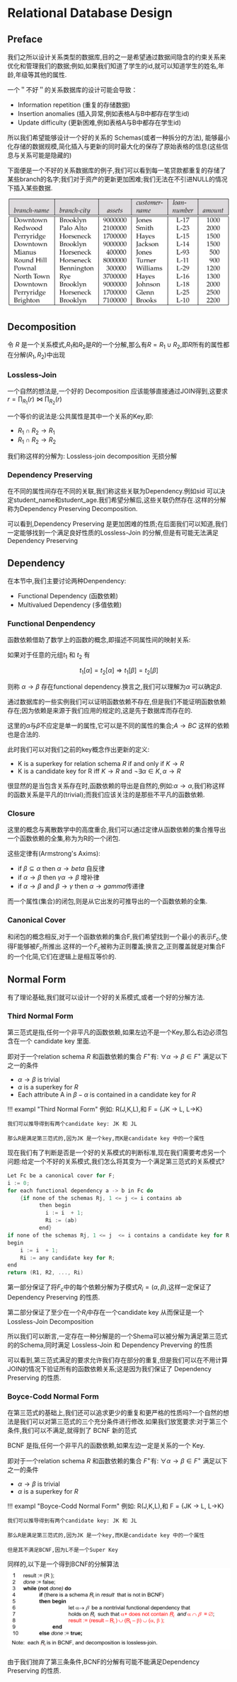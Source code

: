 # Relational Database Design

## Preface

我们之所以设计关系类型的数据库,目的之一是希望通过数据间隐含的约束关系来优化和管理我们的数据;例如,如果我们知道了学生的id,就可以知道学生的姓名,年龄,年级等其他的属性.

一个＂不好＂的关系数据库的设计可能会导致：

- Information repetition (重复的存储数据)
- Insertion anomalies (插入异常,例如表格A与B中都存在学生id)
- Update difficulty (更新困难,例如表格A与B中都存在学生id)

所以我们希望能够设计一个好的关系的 Schemas(或者一种拆分的方法), 能够最小化存储的数据规模,简化插入与更新的同时最大化的保存了原始表格的信息(这些信息与关系可能是隐藏的)

下面便是一个不好的关系数据库的例子,我们可以看到每一笔贷款都重复的存储了某些branch的名字;我们对于资产的更新更加困难;我们无法在不引进NULL的情况下插入某些数据.



![](./assets/02.png)



## Decomposition

令 $R$ 是一个关系模式,$R_1$和$R_2$是$R$的一个分解,那么有$R = R_1 \cup R_2$,即$R$所有的属性都在分解$(R_1,R_2)$中出现

### Lossless-Join
一个自然的想法是,一个好的 Decomposition 应该能够直接通过JOIN得到,这要求$r = \prod_{R_1}(r) \Join \prod_{R_2}(r)$

一个等价的说法是:公共属性是其中一个关系的Key,即:

- $R_1 \cap R_2 \rightarrow R_1$
- $R_1 \cap R_2 \rightarrow R_2$

我们称这样的分解为: Lossless-join decomposition 无损分解

### Dependency Preserving

在不同的属性间存在不同的关联,我们称这些关联为Dependency.例如sid 可以决定student_name和student_age.我们希望分解后,这些关联仍然存在.这样的分解称为Dependency Preserving Decomposition.

可以看到,Dependency Preserving 是更加困难的性质;在后面我们可以知道,我们一定能够找到一个满足良好性质的Lossless-Join 的分解,但是有可能无法满足Dependency Preserving

## Dependency

在本节中,我们主要讨论两种Denpendency:

- Functional Dependency (函数依赖)
- Multivalued Dependency (多值依赖)

### Functional Denpendency

函数依赖借助了数学上的函数的概念,即描述不同属性间的映射关系:

如果对于任意的元组$t_1$ 和 $t_2$ 有

$$ t_1[\alpha] = t_2[\alpha] \Rightarrow t_1[\beta] = t_2[\beta]$$ 

则称 $\alpha \rightarrow \beta$ 存在functional dependency.换言之,我们可以理解为$\alpha$ 可以确定$\beta$.

通过数据库的一些实例我们可以证明函数依赖不存在,但是我们不能证明函数依赖存在;因为依赖是来源于我们应用的规定的,这是先于数据库而存在的.

这里的$\alpha$与$\beta$不应定是单一的属性,它可以是不同的属性的集合;$A \rightarrow BC$ 这样的依赖也是合法的.

此时我们可以对我们之前的key概念作出更新的定义:

- K is a superkey for relation schema $R$ if and only if $K \rightarrow R$
- K is a candidate key for R iff $K \rightarrow R$ and $\neg \exists \alpha \in K , \alpha \rightarrow R$

很显然的是当包含关系存在时,函数依赖的导出是自然的,例如:$\alpha \rightarrow \alpha$,我们称这样的函数关系是平凡的(trivial);而我们应该关注的是那些不平凡的函数依赖.

### Closure

这里的概念与离散数学中的高度重合,我们可以通过定律从函数依赖的集合推导出一个函数依赖的全集,称为为R的一个闭包.

这些定律有(Armstrong's Axims):

- if $\beta \subseteq \alpha$ then $\alpha \rightarrow beta$ 自反律
- if $\alpha \rightarrow \beta$ then $\gamma \alpha \rightarrow \beta$ 增补律
- if $\alpha \rightarrow \beta$ and $\beta \rightarrow \gamma$ then $\alpha \rightarrow gamma$传递律

而一个属性(集合)的闭包,则是从它出发的可推导出的一个函数依赖的全集.

### Canonical Cover 

和闭包的概念相反,对于一个函数依赖的集合F,我们希望找到一个最小的表示$F_c$,使得F能够被$F_c$所推出.这样的一个$F_c$被称为正则覆盖;换言之,正则覆盖就是对集合F的一个化简,它们在逻辑上是相互等价的.

## Normal Form

有了理论基础,我们就可以设计一个好的关系模式,或者一个好的分解方法.

### Third Normal Form

第三范式是指,任何一个非平凡的函数依赖,如果左边不是一个Key,那么右边必须包含在一个 candidate key 里面.

即对于一个relation schema $R$ 和函数依赖的集合 $F^+$有: $\forall \alpha \rightarrow \beta \in F^+$ 满足以下之一的条件

- $\alpha \rightarrow \beta$ is trivial
- $\alpha$ is a superkey for $R$
- Each attribute A in $\beta - \alpha$ is contained in a candidate key for $R$


!!! exampl "Third Normal Form"
	例如: R(J,K,L),和 F = {JK -> L, L->K}

	我们可以推导得到有两个candidate key: JK 和 JL

	那么R是满足第三范式的,因为JK 是一个key,而K是candidate key 中的一个属性

现在我们有了判断是否是一个好的关系模式的判断标准,现在我们需要考虑另一个问题:给定一个不好的关系模式,我们怎么将其变为一个满足第三范式的关系模式?

```C
Let Fc be a canonical cover for F; 
i := 0; 
for each functional dependency a -> b in Fc do 
	{if none of the schemas Rj, 1 <= j <= i contains ab
	      then begin 
		    i := i  + 1; 
		    Ri := (ab) 
	      end} 
if none of the schemas Rj, 1 <= j  <= i contains a candidate key for R then 
begin 
	i := i  + 1; 
	Ri := any candidate key for R; 
end 
return (R1, R2, ..., Ri) 

```

第一部分保证了将$F_c$中的每个依赖分解为子模式$R_i = (\alpha,\beta)$,这样一定保证了 Dependency Preserving 的性质.

第二部分保证了至少在一个$R_i$中存在一个candidate key 从而保证是一个 Lossless-Join Decomposition

所以我们可以断言,一定存在一种分解是的一个Shema可以被分解为满足第三范式的的Schema,同时满足 Lossless-Join 和 Dependency Preverving 的性质

可以看到,第三范式满足的要求允许我们存在部分的重复,但是我们可以在不用计算JOIN的情况下验证所有的函数依赖关系;这是因为我们保证了 Dependency Preserving 的性质.

### Boyce-Codd Normal Form

在第三范式的基础上,我们还可以追求更少的重复和更严格的性质吗?一个自然的想法是我们可以对第三范式的三个充分条件进行修改.如果我们放宽要求:对于第三个条件,我们可以不满足,就得到了 BCNF 新的范式

BCNF 是指,任何一个非平凡的函数依赖,如果左边一定是关系的一个 Key.

即对于一个relation schema $R$ 和函数依赖的集合 $F^+$有: $\forall \alpha \rightarrow \beta \in F^+$ 满足以下之一的条件

- $\alpha \rightarrow \beta$ is trivial
- $\alpha$ is a superkey for $R$

!!! exampl "Boyce-Codd Normal Form"
	例如: R(J,K,L),和 F = {JK -> L, L->K}

	我们可以推导得到有两个candidate key: JK 和 JL

	那么R是满足第三范式的,因为JK 是一个key,而K是candidate key 中的一个属性
	
	但是其不满足BCNF,因为L不是一个Super Key


同样的,以下是一个得到BCNF的分解算法
![](./assets/03.png)

由于我们抛弃了第三条条件,BCNF的分解有可能不能满足Dependency Preserving 的性质.




